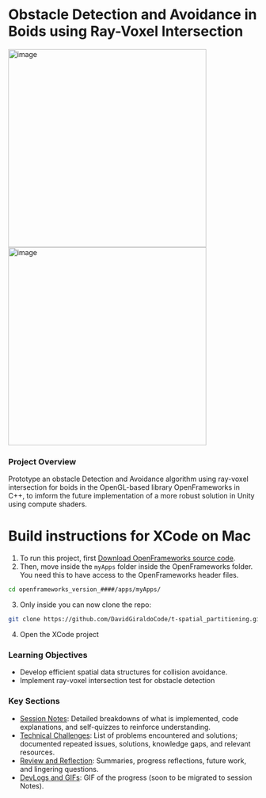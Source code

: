 # Obstacle Detection and Avoidance in Boids using Ray-Voxel Intersection
<img width="400" alt="image" src="https://github.com/user-attachments/assets/be9ddd61-9139-45b6-bcb7-84c8cb9f3665">
<img width="400" alt="image" src="https://github.com/user-attachments/assets/963b99a4-e775-4128-b00f-f8a33ffb47a5">

### Project Overview
Prototype an obstacle Detection and Avoidance algorithm using ray-voxel intersection for boids in the OpenGL-based 
library OpenFrameworks in C++, to imform the future implementation of a more robust solution in Unity using compute shaders.

# Build instructions for XCode on Mac
1. To run this project, first [Download OpenFrameworks source code](https://openframeworks.cc/download/). 
2. Then, move inside the `myApps` folder inside the OpenFrameworks folder. You need this to have access to the OpenFrameworks header files. 
```bash
cd openframeworks_version_####/apps/myApps/
```
3. Only inside you can now clone the repo:
```bash
git clone https://github.com/DavidGiraldoCode/t-spatial_partitioning.git
```
4. Open the XCode project

### Learning Objectives
- Develop efficient spatial data structures for collision avoidance.
- Implement ray-voxel intersection test for obstacle detection

### Key Sections
- [Session Notes](session_notes.md): Detailed breakdowns of what is implemented, code explanations, and self-quizzes to reinforce understanding.
- [Technical Challenges](technical_challenges.md): List of problems encountered and solutions; documented repeated issues, solutions, knowledge gaps, and relevant resources.
- [Review and Reflection](review.md): Summaries, progress reflections, future work, and lingering questions.
- [DevLogs and GIFs](DEVLOGS.md): GIF of the progress (soon to be migrated to session Notes).
